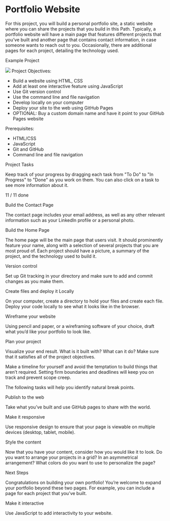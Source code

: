 # Portfolio Website

For this project, you will build a personal portfolio site, a static website where you can share the projects that you build in this Path. Typically, a portfolio website will have a main page that features different projects that you’ve built and another page that contains contact information, in case someone wants to reach out to you. Occasionally, there are additional pages for each project, detailing the technology used.

Example Project

<img src="https://static-assets.codecademy.com/Paths/front-end-career-path/personal-portfolio-website/personal-portfolio-website-screenshot.png">
Project Objectives:

* Build a website using HTML, CSS
* Add at least one interactive feature using JavaScript
* Use Git version control
* Use the command line and file navigation
* Develop locally on your computer
* Deploy your site to the web using GitHub Pages
* OPTIONAL: Buy a custom domain name and have it point to your GitHub Pages website

Prerequisites:

* HTML/CSS
* JavaScript
* Git and GitHub
* Command line and file navigation

Project Tasks

Keep track of your progress by dragging each task from "To Do" to "In Progress" to "Done" as you work on them. You can also click on a task to see more information about it.

11 / 11 done

Build the Contact Page

The contact page includes your email address, as well as any other relevant information such as your LinkedIn profile or a personal photo.

Build the Home Page

The home page will be the main page that users visit. It should prominently feature your name, along with a selection of several projects that you are most proud of. Each project should have a picture, a summary of the project, and the technology used to build it.

Version control

Set up Git tracking in your directory and make sure to add and commit changes as you make them.

Create files and deploy it Locally

On your computer, create a directory to hold your files and create each file. Deploy your code locally to see what it looks like in the browser.

Wireframe your website

Using pencil and paper, or a wireframing software of your choice, draft what you’d like your portfolio to look like.

Plan your project

Visualize your end result. What is it built with? What can it do? Make sure that it satisfies all of the project objectives.

Make a timeline for yourself and avoid the temptation to build things that aren’t required. Setting firm boundaries and deadlines will keep you on track and prevent scope creep.

The following tasks will help you identify natural break points.

Publish to the web

Take what you’ve built and use GitHub pages to share with the world.

Make it responsive

Use responsive design to ensure that your page is viewable on multiple devices (desktop, tablet, mobile).

Style the content

Now that you have your content, consider how you would like it to look. Do you want to arrange your projects in a grid? In an asymmetrical arrangement? What colors do you want to use to personalize the page?

Next Steps

Congratulations on building your own portfolio! You’re welcome to expand your portfolio beyond these two pages. For example, you can include a page for each project that you’ve built.

Make it interactive

Use JavaScript to add interactivity to your website.

